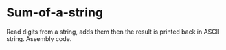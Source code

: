 # Sum-of-a-string
Read digits from a string, adds them then the result is printed back in ASCII string. Assembly code.
